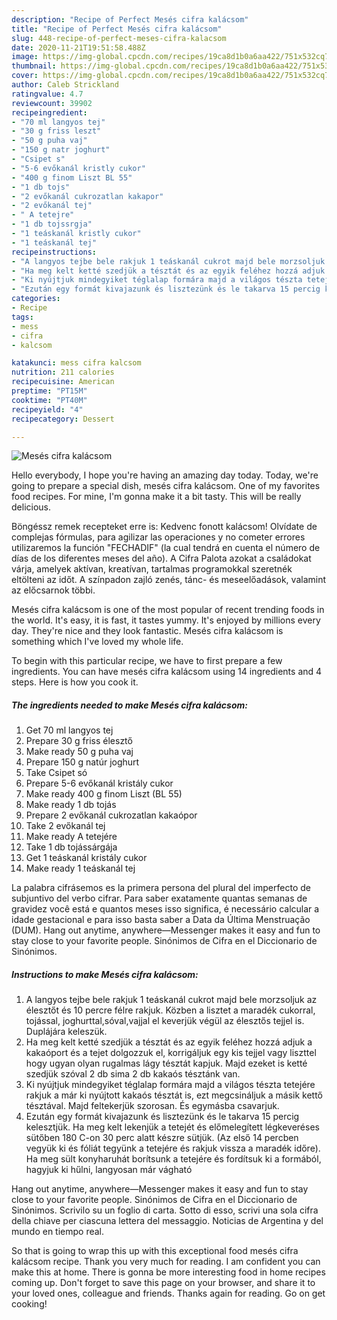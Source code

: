 ```yaml
---
description: "Recipe of Perfect Mesés cifra kalácsom"
title: "Recipe of Perfect Mesés cifra kalácsom"
slug: 448-recipe-of-perfect-meses-cifra-kalacsom
date: 2020-11-21T19:51:58.488Z
image: https://img-global.cpcdn.com/recipes/19ca8d1b0a6aa422/751x532cq70/meses-cifra-kalacsom-recept-foto.jpg
thumbnail: https://img-global.cpcdn.com/recipes/19ca8d1b0a6aa422/751x532cq70/meses-cifra-kalacsom-recept-foto.jpg
cover: https://img-global.cpcdn.com/recipes/19ca8d1b0a6aa422/751x532cq70/meses-cifra-kalacsom-recept-foto.jpg
author: Caleb Strickland
ratingvalue: 4.7
reviewcount: 39902
recipeingredient:
- "70 ml langyos tej"
- "30 g friss leszt"
- "50 g puha vaj"
- "150 g natr joghurt"
- "Csipet s"
- "5-6 evőkanál kristly cukor"
- "400 g finom Liszt BL 55"
- "1 db tojs"
- "2 evőkanál cukrozatlan kakapor"
- "2 evőkanál tej"
- " A tetejre"
- "1 db tojssrgja"
- "1 teáskanál kristly cukor"
- "1 teáskanál tej"
recipeinstructions:
- "A langyos tejbe bele rakjuk 1 teáskanál cukrot majd bele morzsoljuk az élesztőt és 10 percre félre rakjuk. Közben a lisztet a maradék cukorral, tojással, joghurttal,sóval,vajjal el keverjük végül az élesztős tejjel is. Duplájára keleszük."
- "Ha meg kelt ketté szedjük a tésztát és az egyik feléhez hozzá adjuk a kakaóport és a tejet dolgozzuk el, korrigáljuk egy kis tejjel vagy liszttel hogy ugyan olyan rugalmas lágy tésztát kapjuk. Majd ezeket is ketté szedjük szóval 2 db sima 2 db kakaós tésztánk van."
- "Ki nyújtjuk mindegyiket téglalap formára majd a világos tészta tetejére rakjuk a már ki nyújtott kakaós tésztát is, ezt megcsináljuk a másik kettő tésztával. Majd feltekerjük szorosan. És egymásba csavarjuk."
- "Ezután egy formát kivajazunk és lisztezünk és le takarva 15 percig kelesztjük. Ha meg kelt lekenjük a tetejét és előmelegített légkeveréses sütőben 180 C-on 30 perc alatt készre sütjük. (Az első 14 percben vegyük ki és fóliát tegyünk a tetejére és rakjuk vissza a maradék időre). Ha meg sült konyharuhát borítsunk a tetejére és fordítsuk ki a formából, hagyjuk ki hűlni, langyosan már vágható"
categories:
- Recipe
tags:
- mess
- cifra
- kalcsom

katakunci: mess cifra kalcsom 
nutrition: 211 calories
recipecuisine: American
preptime: "PT15M"
cooktime: "PT40M"
recipeyield: "4"
recipecategory: Dessert

---
```



![Mesés cifra kalácsom](https://img-global.cpcdn.com/recipes/19ca8d1b0a6aa422/751x532cq70/meses-cifra-kalacsom-recept-foto.jpg)

Hello everybody, I hope you're having an amazing day today. Today, we're going to prepare a special dish, mesés cifra kalácsom. One of my favorites food recipes. For mine, I'm gonna make it a bit tasty. This will be really delicious.

Böngéssz remek recepteket erre is: Kedvenc fonott kalácsom! Olvídate de complejas fórmulas, para agilizar las operaciones y no cometer errores utilizaremos la función &#34;FECHADIF&#34; (la cual tendrá en cuenta el número de días de los diferentes meses del año). A Cifra Palota azokat a családokat várja, amelyek aktívan, kreatívan, tartalmas programokkal szeretnék eltölteni az időt. A színpadon zajló zenés, tánc- és meseelőadások, valamint az előcsarnok többi.

Mesés cifra kalácsom is one of the most popular of recent trending foods in the world. It's easy, it is fast, it tastes yummy. It's enjoyed by millions every day. They're nice and they look fantastic. Mesés cifra kalácsom is something which I've loved my whole life.


To begin with this particular recipe, we have to first prepare a few ingredients. You can have mesés cifra kalácsom using 14 ingredients and 4 steps. Here is how you cook it.

<!--inarticleads1-->

##### The ingredients needed to make Mesés cifra kalácsom:

1. Get 70 ml langyos tej
1. Prepare 30 g friss élesztő
1. Make ready 50 g puha vaj
1. Prepare 150 g natúr joghurt
1. Take Csipet só
1. Prepare 5-6 evőkanál kristály cukor
1. Make ready 400 g finom Liszt (BL 55)
1. Make ready 1 db tojás
1. Prepare 2 evőkanál cukrozatlan kakaópor
1. Take 2 evőkanál tej
1. Make ready  A tetejére
1. Take 1 db tojássárgája
1. Get 1 teáskanál kristály cukor
1. Make ready 1 teáskanál tej


La palabra cifrásemos es la primera persona del plural del imperfecto de subjuntivo del verbo cifrar. Para saber exatamente quantas semanas de gravidez você está e quantos meses isso significa, é necessário calcular a idade gestacional e para isso basta saber a Data da Última Menstruação (DUM). Hang out anytime, anywhere—Messenger makes it easy and fun to stay close to your favorite people. Sinónimos de Cifra en el Diccionario de Sinónimos. 

<!--inarticleads2-->

##### Instructions to make Mesés cifra kalácsom:

1. A langyos tejbe bele rakjuk 1 teáskanál cukrot majd bele morzsoljuk az élesztőt és 10 percre félre rakjuk. Közben a lisztet a maradék cukorral, tojással, joghurttal,sóval,vajjal el keverjük végül az élesztős tejjel is. Duplájára keleszük.
1. Ha meg kelt ketté szedjük a tésztát és az egyik feléhez hozzá adjuk a kakaóport és a tejet dolgozzuk el, korrigáljuk egy kis tejjel vagy liszttel hogy ugyan olyan rugalmas lágy tésztát kapjuk. Majd ezeket is ketté szedjük szóval 2 db sima 2 db kakaós tésztánk van.
1. Ki nyújtjuk mindegyiket téglalap formára majd a világos tészta tetejére rakjuk a már ki nyújtott kakaós tésztát is, ezt megcsináljuk a másik kettő tésztával. Majd feltekerjük szorosan. És egymásba csavarjuk.
1. Ezután egy formát kivajazunk és lisztezünk és le takarva 15 percig kelesztjük. Ha meg kelt lekenjük a tetejét és előmelegített légkeveréses sütőben 180 C-on 30 perc alatt készre sütjük. (Az első 14 percben vegyük ki és fóliát tegyünk a tetejére és rakjuk vissza a maradék időre). Ha meg sült konyharuhát borítsunk a tetejére és fordítsuk ki a formából, hagyjuk ki hűlni, langyosan már vágható


Hang out anytime, anywhere—Messenger makes it easy and fun to stay close to your favorite people. Sinónimos de Cifra en el Diccionario de Sinónimos. Scrivilo su un foglio di carta. Sotto di esso, scrivi una sola cifra della chiave per ciascuna lettera del messaggio. Noticias de Argentina y del mundo en tiempo real. 

So that is going to wrap this up with this exceptional food mesés cifra kalácsom recipe. Thank you very much for reading. I am confident you can make this at home. There is gonna be more interesting food in home recipes coming up. Don't forget to save this page on your browser, and share it to your loved ones, colleague and friends. Thanks again for reading. Go on get cooking!
